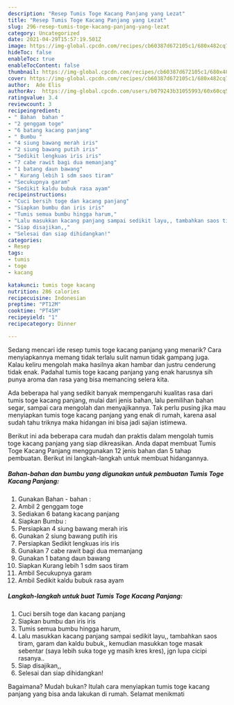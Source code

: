 ```yaml
---
description: "Resep Tumis Toge Kacang Panjang yang Lezat"
title: "Resep Tumis Toge Kacang Panjang yang Lezat"
slug: 296-resep-tumis-toge-kacang-panjang-yang-lezat
category: Uncategorized
date: 2021-04-29T15:57:19.501Z
image: https://img-global.cpcdn.com/recipes/cb60387d672105c1/680x482cq70/tumis-toge-kacang-panjang-foto-resep-utama.jpg
hideToc: false
enableToc: true
enableTocContent: false
thumbnail: https://img-global.cpcdn.com/recipes/cb60387d672105c1/680x482cq70/tumis-toge-kacang-panjang-foto-resep-utama.jpg
cover: https://img-global.cpcdn.com/recipes/cb60387d672105c1/680x482cq70/tumis-toge-kacang-panjang-foto-resep-utama.jpg
author:  Ade Elis
authorAv:  https://img-global.cpcdn.com/users/b079243b31055993/60x60cq50/avatar.jpg
ratingvalue: 3.4
reviewcount: 3
recipeingredient:
- " Bahan  bahan "
- "2 genggam toge"
- "6 batang kacang panjang"
- " Bumbu "
- "4 siung bawang merah iris"
- "2 siung bawang putih iris"
- "Sedikit lengkuas iris iris"
- "7 cabe rawit bagi dua memanjang"
- "1 batang daun bawang"
- " Kurang lebih 1 sdm saos tiram"
- "Secukupnya garam"
- "Sedikit kaldu bubuk rasa ayam"
recipeinstructions:
- "Cuci bersih toge dan kacang panjang"
- "Siapkan bumbu dan iris iris"
- "Tumis semua bumbu hingga harum,"
- "Lalu masukkan kacang panjang sampai sedikit layu,, tambahkan saos tiram, garam dan kaldu bubuk,, kemudian masukkan toge masak sebentar (saya lebih suka toge yg masih kres kres), jgn lupa cicipi rasanya.."
- "Siap disajikan,,"
- "Selesai dan siap dihidangkan!"
categories:
- Resep
tags:
- tumis
- toge
- kacang

katakunci: tumis toge kacang 
nutrition: 286 calories
recipecuisine: Indonesian
preptime: "PT12M"
cooktime: "PT45M"
recipeyield: "1"
recipecategory: Dinner

---
```



Sedang mencari ide resep tumis toge kacang panjang yang menarik? Cara menyiapkannya memang tidak terlalu sulit namun tidak gampang juga. Kalau keliru mengolah maka hasilnya akan hambar dan justru cenderung tidak enak. Padahal tumis toge kacang panjang yang enak harusnya sih punya aroma dan rasa yang bisa memancing selera kita.


Ada beberapa hal yang sedikit banyak mempengaruhi kualitas rasa dari tumis toge kacang panjang, mulai dari jenis bahan, lalu pemilihan bahan segar, sampai cara mengolah dan menyajikannya. Tak perlu pusing jika mau menyiapkan tumis toge kacang panjang yang enak di rumah, karena asal sudah tahu triknya maka hidangan ini bisa jadi sajian istimewa.




Berikut ini ada beberapa cara mudah dan praktis dalam mengolah tumis toge kacang panjang yang siap dikreasikan. Anda dapat membuat Tumis Toge Kacang Panjang menggunakan 12 jenis bahan dan 5 tahap pembuatan. Berikut ini langkah-langkah untuk membuat hidangannya.

<!--inarticleads1-->

##### Bahan-bahan dan bumbu yang digunakan untuk pembuatan Tumis Toge Kacang Panjang:

1. Gunakan  Bahan - bahan :
1. Ambil 2 genggam toge
1. Sediakan 6 batang kacang panjang
1. Siapkan  Bumbu :
1. Persiapkan 4 siung bawang merah iris
1. Gunakan 2 siung bawang putih iris
1. Persiapkan Sedikit lengkuas iris iris
1. Gunakan 7 cabe rawit bagi dua memanjang
1. Gunakan 1 batang daun bawang
1. Siapkan  Kurang lebih 1 sdm saos tiram
1. Ambil Secukupnya garam
1. Ambil Sedikit kaldu bubuk rasa ayam




<!--inarticleads2-->

##### Langkah-langkah untuk buat Tumis Toge Kacang Panjang:

1. Cuci bersih toge dan kacang panjang
1. Siapkan bumbu dan iris iris
1. Tumis semua bumbu hingga harum,
1. Lalu masukkan kacang panjang sampai sedikit layu,, tambahkan saos tiram, garam dan kaldu bubuk,, kemudian masukkan toge masak sebentar (saya lebih suka toge yg masih kres kres), jgn lupa cicipi rasanya..
1. Siap disajikan,,
1. Selesai dan siap dihidangkan!



Bagaimana? Mudah bukan? Itulah cara menyiapkan tumis toge kacang panjang yang bisa anda lakukan di rumah. Selamat menikmati
